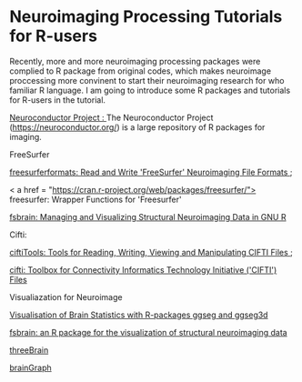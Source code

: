 # Neuroimaging Processing Tutorials for  R-users

Recently, more and more neuroimaging processing packages were complied to R package from original codes, which makes neuroimage proccessing more convinent to start their neuroimaging research for who familiar R language. I am going to introduce some R packages and tutorials for R-users in the tutorial.



<a href = "https://neuroconductor.org/tutorials" > Neuroconductor Project : </a> The Neuroconductor Project (https://neuroconductor.org/) is a large repository of R packages for imaging. 


FreeSurfer 

<a href = "https://cran.rstudio.com/web/packages/freesurferformats/index.html" >  freesurferformats: Read and Write 'FreeSurfer' Neuroimaging File Formats </a>;

< a href = "https://cran.r-project.org/web/packages/freesurfer/">  freesurfer: Wrapper Functions for 'Freesurfer' </a>

<a href = "https://cran.r-project.org/web/packages/fsbrain/vignettes/fsbrain.html" > fsbrain: Managing and Visualizing Structural Neuroimaging Data in GNU R </a>


Cifti:  

<a href = "https://cran.r-project.org/web/packages/ciftiTools/index.html"> ciftiTools: Tools for Reading, Writing, Viewing and Manipulating CIFTI Files </a> ; 

<a href = "https://cran.rstudio.com/web/packages/cifti/index.html"> cifti: Toolbox for Connectivity Informatics Technology Initiative ('CIFTI') Files </a>


Visualiazation for Neuroimage

<a href = "https://arxiv.org/pdf/1912.08200.pdf" > Visualisation of Brain Statistics with R-packages ggseg and ggseg3d </a>


<a href = "https://www.biorxiv.org/content/10.1101/2020.09.18.302935v1.full.pdf" > fsbrain: an R package for the visualization of
structural neuroimaging data </a>

<a href = "https://cloud.r-project.org/web/packages/threeBrain/index.html" > threeBrain </a>

<a href = "https://cwatson.github.io/files/brainGraph_UserGuide.pdf" >  brainGraph </a>




